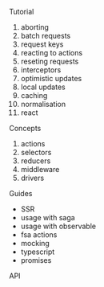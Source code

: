 Tutorial

1. aborting
1. batch requests
1. request keys
1. reacting to actions
1. reseting requests
1. interceptors
1. optimistic updates
1. local updates
1. caching
1. normalisation
1. react

Concepts
1. actions
1. selectors
1. reducers
1. middleware
1. drivers



Guides
- SSR
- usage with saga
- usage with observable
- fsa actions
- mocking
- typescript
- promises

API
